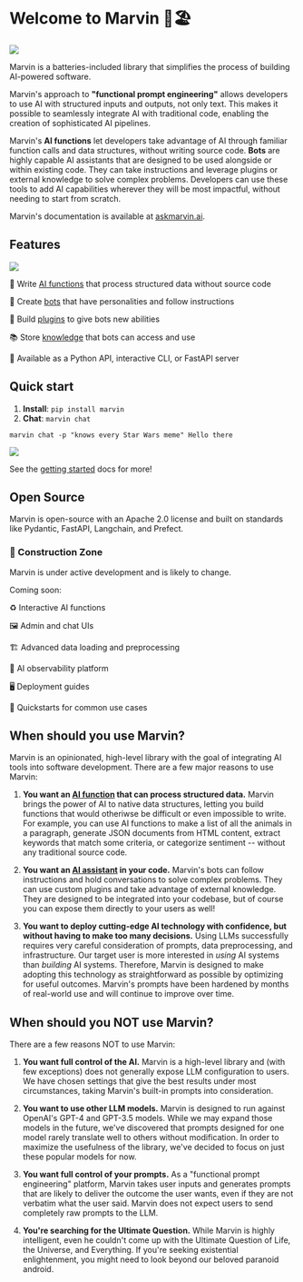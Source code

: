 # Welcome to Marvin 🤖🏖️

![](docs/img/hero_code/ai_fn_fruits_hero.png)


Marvin is a batteries-included library that simplifies the process of building AI-powered software. 

Marvin's approach to **"functional prompt engineering"** allows developers to use AI with structured inputs and outputs, not only text. This makes it possible to seamlessly integrate AI with traditional code, enabling the creation of sophisticated AI pipelines. 

Marvin's **AI functions** let developers take advantage of AI through familiar function calls and data structures, without writing source code. **Bots** are highly capable AI assistants that are designed to be used alongside or within existing code. They can take instructions and leverage plugins or external knowledge to solve complex problems. Developers can use these tools to add AI capabilities wherever they will be most impactful, without needing to start from scratch.

Marvin's documentation is available at [askmarvin.ai](https://www.askmarvin.ai).

## Features
![](docs/img/hero_code/gpp.png)

🦾 Write [AI functions](https://askmarvin.ai/guide/concepts/ai_functions) that process structured data without source code

🤖 Create [bots](https://www.askmarvin.ai/guide/concepts/bots) that have personalities and follow instructions

🔌 Build [plugins](https://askmarvin.ai/guide/concepts/plugins) to give bots new abilities

📚 Store [knowledge](https://askmarvin.ai/guide/concepts/loaders_and_documents) that bots can access and use

📡 Available as a Python API, interactive CLI, or FastAPI server

## Quick start
1. **Install**: `pip install marvin`
2. **Chat**: `marvin chat`

```shell
marvin chat -p "knows every Star Wars meme" Hello there
```
![](docs/img/marvin_hello_there_chat.png)


See the [getting started](https://www.askmarvin.ai/getting_started/installation/) docs for more!

## Open Source

Marvin is open-source with an Apache 2.0 license and built on standards like Pydantic, FastAPI, Langchain, and Prefect.

### 🚧 Construction Zone

Marvin is under active development and is likely to change.

Coming soon:

♻️ Interactive AI functions

🖼️ Admin and chat UIs

🏗️ Advanced data loading and preprocessing

🔭 AI observability platform

🖥️ Deployment guides

🎁 Quickstarts for common use cases



## When should you use Marvin?

Marvin is an opinionated, high-level library with the goal of integrating AI tools into software development. There are a few major reasons to use Marvin:

1. **You want an [AI function](https://askmarvin.ai/guide/concepts/ai_functions) that can process structured data.** Marvin brings the power of AI to native data structures, letting you build functions that would otheriwse be difficult or even impossible to write. For example, you can use AI functions to make a list of all the animals in a paragraph, generate JSON documents from HTML content, extract keywords that match some criteria, or categorize sentiment -- without any traditional source code.

2. **You want an [AI assistant](https://askmarvin.ai/guide/concepts/bots) in your code.** Marvin's bots can follow instructions and hold conversations to solve complex problems. They can use custom plugins and take advantage of external knowledge. They are designed to be integrated into your codebase, but of course you can expose them directly to your users as well!

3. **You want to deploy cutting-edge AI technology with confidence, but without having to make too many decisions.** Using LLMs successfully requires very careful consideration of prompts, data preprocessing, and infrastructure. Our target user is more interested in *using* AI systems than *building* AI systems. Therefore, Marvin is designed to make adopting this technology as straightforward as possible by optimizing for useful outcomes. Marvin's prompts have been hardened by months of real-world use and will continue to improve over time.
## When should you NOT use Marvin?
There are a few reasons NOT to use Marvin:

1. **You want full control of the AI.** Marvin is a high-level library and (with few exceptions) does not generally expose LLM configuration to users. We have chosen settings that give the best results under most circumstances, taking Marvin's built-in prompts into consideration.

2. **You want to use other LLM models.** Marvin is designed to run against OpenAI's GPT-4 and GPT-3.5 models. While we may expand those models in the future, we've discovered that prompts designed for one model rarely translate well to others without modification. In order to maximize the usefulness of the library, we've decided to focus on just these popular models for now.

3. **You want full control of your prompts.** As a "functional prompt engineering" platform, Marvin takes user inputs and generates prompts that are likely to deliver the outcome the user wants, even if they are not verbatim what the user said. Marvin does not expect users to send completely raw prompts to the LLM. 
 
4. **You're searching for the Ultimate Question.** While Marvin is highly intelligent, even he couldn't come up with the Ultimate Question of Life, the Universe, and Everything. If you're seeking existential enlightenment, you might need to look beyond our beloved paranoid android.

